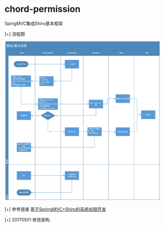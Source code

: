 # chord-permission
SpingMVC集成Shiro基本框架


[+] 流程图

![img](screenshot/系统登陆-退出流程图.jpg)

[+] 参考链接
[基于SpringMVC+Shiro的系统权限开发](http://iliangqunru.com/post/2016/ji-yu-springmvc-shirode-xi-tong-quan-xian-kai-fa)

[+] 20170501 修改架构